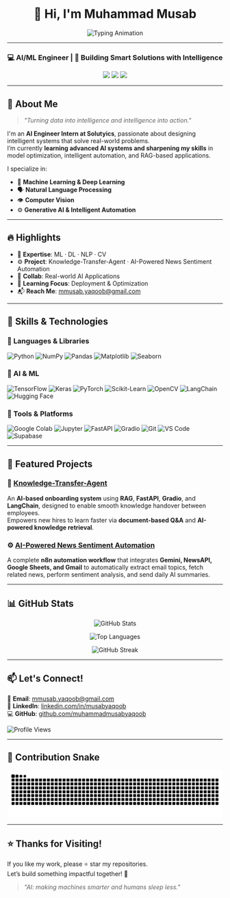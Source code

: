 <h1 align="center">👋 Hi, I'm Muhammad Musab</h1>

<p align="center">
  <img src="https://readme-typing-svg.demolab.com?font=Fira+Code&weight=600&size=30&pause=1000&color=00C2FF&center=true&vCenter=true&width=600&lines=Hi%2C+I'm+Muhammad+Musab!;AI%2FML+Engineer;AI+Engineer+Intern+at+Solutyics;Building+Intelligent+AI+Systems" alt="Typing Animation" />
</p>

---

<h3 align="center">💻 AI/ML Engineer | 🤖 Building Smart Solutions with Intelligence</h3>

<p align="center">
 <a href="mailto:mmusab.yaqoob@gmail.com"><img src="https://img.shields.io/badge/Gmail-D14836?style=for-the-badge&logo=gmail&logoColor=white"/></a>
 <a href="https://linkedin.com/in/musabyaqoob" target="_blank"><img src="https://img.shields.io/badge/LinkedIn-0A66C2?style=for-the-badge&logo=linkedin&logoColor=white"/></a>
 <a href="https://github.com/muhammadmusabyaqoob" target="_blank"><img src="https://img.shields.io/badge/GitHub-181717?style=for-the-badge&logo=github&logoColor=white"/></a>
</p>

---

## 🚀 About Me

> _"Turning data into intelligence and intelligence into action."_

I'm an **AI Engineer Intern at Solutyics**, passionate about designing intelligent systems that solve real-world problems.  
I’m currently **learning advanced AI systems and sharpening my skills** in model optimization, intelligent automation, and RAG-based applications.

I specialize in:

- 🧠 **Machine Learning & Deep Learning**
- 🗣️ **Natural Language Processing**
- 👁️ **Computer Vision**
- ⚙️ **Generative AI & Intelligent Automation**

---

## 🔥 Highlights

- 🧠 **Expertise**: ML · DL · NLP · CV  
- ⚙️ **Project**: Knowledge-Transfer-Agent · AI-Powered News Sentiment Automation  
- 🤝 **Collab**: Real-world AI Applications  
- 🚀 **Learning Focus**: Deployment & Optimization  
- 📬 **Reach Me**: mmusab.yaqoob@gmail.com  

---

## 🧠 Skills & Technologies

### 🐍 Languages & Libraries

![Python](https://img.shields.io/badge/-Python-3776AB?style=for-the-badge&logo=python&logoColor=white)
![NumPy](https://img.shields.io/badge/-NumPy-013243?style=for-the-badge&logo=numpy&logoColor=white)
![Pandas](https://img.shields.io/badge/-Pandas-150458?style=for-the-badge&logo=pandas&logoColor=white)
![Matplotlib](https://img.shields.io/badge/-Matplotlib-11557C?style=for-the-badge)
![Seaborn](https://img.shields.io/badge/-Seaborn-3C5280?style=for-the-badge)

### 🧠 AI & ML

![TensorFlow](https://img.shields.io/badge/-TensorFlow-FF6F00?style=for-the-badge&logo=tensorflow&logoColor=white)
![Keras](https://img.shields.io/badge/-Keras-D00000?style=for-the-badge&logo=keras&logoColor=white)
![PyTorch](https://img.shields.io/badge/-PyTorch-EE4C2C?style=for-the-badge&logo=pytorch&logoColor=white)
![Scikit-Learn](https://img.shields.io/badge/-Scikit--Learn-F7931E?style=for-the-badge&logo=scikitlearn&logoColor=white)
![OpenCV](https://img.shields.io/badge/-OpenCV-5C3EE8?style=for-the-badge&logo=opencv&logoColor=white)
![LangChain](https://img.shields.io/badge/-LangChain-black?style=for-the-badge)
![Hugging Face](https://img.shields.io/badge/-HuggingFace-FFD21F?style=for-the-badge&logo=huggingface&logoColor=black)

### 🧰 Tools & Platforms

![Google Colab](https://img.shields.io/badge/-Google%20Colab-F9AB00?style=for-the-badge&logo=googlecolab&logoColor=white)
![Jupyter](https://img.shields.io/badge/-Jupyter-F37626?style=for-the-badge&logo=jupyter&logoColor=white)
![FastAPI](https://img.shields.io/badge/-FastAPI-009688?style=for-the-badge&logo=fastapi&logoColor=white)
![Gradio](https://img.shields.io/badge/-Gradio-FF4B4B?style=for-the-badge)
![Git](https://img.shields.io/badge/-Git-F05032?style=for-the-badge&logo=git&logoColor=white)
![VS Code](https://img.shields.io/badge/-VS%20Code-007ACC?style=for-the-badge&logo=visualstudiocode&logoColor=white)
![Supabase](https://img.shields.io/badge/-Supabase-181717?style=for-the-badge&logo=supabase&logoColor=white)

---

## 🧩 Featured Projects

### 🚀 [Knowledge-Transfer-Agent](https://github.com/muhammadmusabyaqoob/Knowledge-Transfer-Agent)
An **AI-based onboarding system** using **RAG**, **FastAPI**, **Gradio**, and **LangChain**, designed to enable smooth knowledge handover between employees.  
Empowers new hires to learn faster via **document-based Q&A** and **AI-powered knowledge retrieval**.

### ⚙️ [AI-Powered News Sentiment Automation](https://github.com/muhammadmusabyaqoob/AI-Powered-News-Sentiment-Automation)
A complete **n8n automation workflow** that integrates **Gemini, NewsAPI, Google Sheets, and Gmail** to automatically extract email topics, fetch related news, perform sentiment analysis, and send daily AI summaries.

---

## 📊 GitHub Stats

<p align="center">
 <img src="https://github-readme-stats.vercel.app/api?username=muhammadmusabyaqoob&show_icons=true&theme=react&count_private=true&include_all_commits=true" alt="GitHub Stats" />
</p>

<p align="center">
 <img src="https://github-readme-stats.vercel.app/api/top-langs/?username=muhammadmusabyaqoob&layout=compact&theme=react" alt="Top Languages" />
</p>

<p align="center">
 <img src="https://github-readme-streak-stats.herokuapp.com/?user=muhammadmusabyaqoob&theme=react" alt="GitHub Streak" />
</p>


---

## 📫 Let's Connect!

📧 **Email**: [mmusab.yaqoob@gmail.com](mailto:mmusab.yaqoob@gmail.com)  
🔗 **LinkedIn**: [linkedin.com/in/musabyaqoob](https://linkedin.com/in/musabyaqoob)  
💻 **GitHub**: [github.com/muhammadmusabyaqoob](https://github.com/muhammadmusabyaqoob)

<p align="left">
 <img src="https://komarev.com/ghpvc/?username=muhammadmusabyaqoob&label=Profile%20Views&color=0e75b6&style=flat" alt="Profile Views" />
</p>

---

## 🐍 Contribution Snake
![snake gif](https://github.com/muhammadmusabyaqoob/muhammadmusabyaqoob/blob/output/github-contribution-grid-snake.svg)

---

## ⭐ Thanks for Visiting!

If you like my work, please ⭐ star my repositories.  
Let’s build something impactful together! 🚀

> _"AI: making machines smarter and humans sleep less."_


